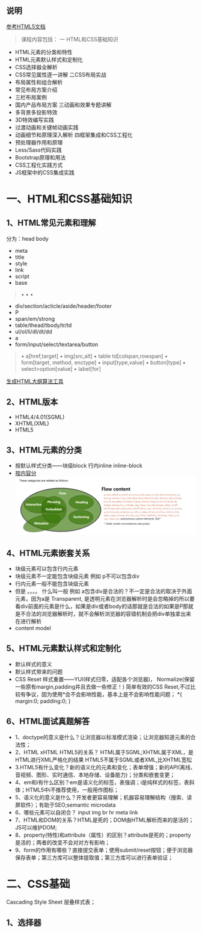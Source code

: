## 说明
[参考HTML5文档](https://html.spec.whatwg.org/)
>课程内容包括：
一 HTML和CSS基础知识
* HTML元素的分类和特性
* HTML元素默认样式和定制化
* CSS选择器全解析
* CSS常见属性逐一讲解
二CSS布局实战
* 布局属性和组合解析
* 常见布局方案介绍
* 三栏布局案例
* 国内产品布局方案
三动画和效果专题讲解
* 多背景多投影特效
* 3D特效编写实践
* 过渡动画和关键帧动画实践
* 动画细节和原理深入解析
四框架集成和CSS工程化
* 预处理器作用和原理
* Less/Sass代码实践
* Bootstrap原理和用法
* CSS工程化实践方式
* JS框架中的CSS集成实践

# 一、HTML和CSS基础知识

## 1、HTML常见元素和理解
分为：head body
* meta
* title
* style
* link
* script
* base
> • <meta charset="utf-8">
> • <meta name="viewport" content="width=device-width, initial-scale=1.0, maximum-scale=1.0, user-scalable=no">
> • <base href="/">
* div/section/acticle/aside/header/footer
* P
* span/em/strong
* table/thead/tbody/tr/td
* ul/ol/li/dl/dt/dd
* a
* form/input/select/textarea/button

>• a[href,target]
>• img[src,alt]
>• table td[colspan,rowspan]
>• form[target, method, enctype]
>• input[type,value]
>• button[type]
>• select>option[value]
>• label[for]

[生成HTML大纲算法工具](http://h5o.github.io/)
## 2、HTML版本
* HTML4/4.01(SGML)
* XHTML(XML)
* HTML5
## 3、HTML元素的分类
* 按默认样式分类——块级block 行内inline inline-block 
* [按内容分](https://html.spec.whatwg.org/multipage/dom.html#documents)
![按内容分](./01.HTML基础强化/img/标签按内容分类.jpg) 

## 4、HTML元素嵌套关系
* 块级元素可以包含行内元素
* 块级元素不一定能包含块级元素 例如 p不可以包含div
* 行内元素一般不能包含块级元素
* 但是 。。。。 什么叫一般 例如 a包含div是合法的？不一定是合法的取决于外面元素，因为a是 Transparent, 是透明元素在浏览器解析时是会忽略掉的所以要看div前面的元素是什么，如果是div或者body的话那就是合法的如果是P那就是不合法的浏览器解析时，就不会解析浏览器的容错机制会把div单独拿出来在进行解析 
* content model 
## 5、HTML元素默认样式和定制化
* 默认样式的意义
* 默认样式带来的问题
* CSS Reset 样式重置——YUI(样式归零，适配各个浏览器)， Normalize(保留一些原有margin,padding并且去做一些修正！)
简单有效的CSS Reset,不过比较有争议，因为使用*会不会影响性能，基本上是不会影响性能问题；
*{
    margin:0;
    padding:0;
}
## 6、HTML面试真题解答
* 1、doctype的意义是什么？让浏览器以标准模式渲染；让浏览器知道元素的合法性；
* 2、HTML xHTML HTML5的关系？ HTML属于SGML;XHTML属于XML，是HTML进行XML严格化的结果 HTML5不属于SGML或者XML,比XHTML宽松
* 3.HTML5有什么变化？新的语义化的元素和变化；表单增强；新的API(离线、音视频、图形、实时通信、本地存储、设备能力)；分类和嵌套变更；
* 4、em和i有什么区别？em是语义化的标签，表强调；i是纯样式的标签，表斜体；HTML5中i不推荐使用，一般用作图标；
* 5、语义化的意义是什么？开发者更容易理解；机器容易理解结构（搜索、读屏软件）；有助于SEO;semantic microdata
* 6、哪些元素可以自闭合？ input img br hr meta link 
* 7、HTML和DOM的关系？HTML是死的；DOM由HTML解析而来的是活的；JS可以维护DOM;
* 8、property(特性)和attribute（属性）的区别？attribute是死的；property是活的；两者的改变不会对对方有影响；
* 9、form的作用有哪些？直接提交表单；使用submit/reset按钮；便于浏览器保存表单；第三方库可以整体提取值；第三方库可以进行表单验证；

# 二、CSS基础
Cascading Style Sheet 层叠样式表；
## 1、选择器
